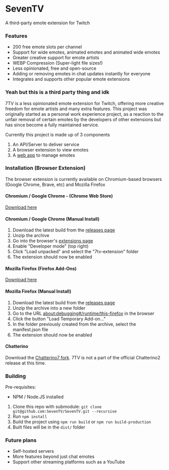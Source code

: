 # SevenTV
A third-party emote extension for Twitch

### Features

* 200 free emote slots per channel
* Support for wide emotes, animated emotes and animated wide emotes
* Greater creative support for emote artists
* WEBP Compression (Super-light file sizes!)
* Less opinionated, free and open-source
* Adding or removing emotes in chat updates instantly for everyone
* Integrates and supports other popular emote extensions

### Yeah but this is a third party thing and idk

7TV is a less opinionated emote extension for Twitch, offering more creative freedom for emote artists and many extra features. This project was originally started as a personal work experience project, as a reaction to the unfair removal of certain emotes by the developers of other extensions but has since become a fully maintained service.

Currently this project is made up of 3 components

1. An API/Server to deliver service
1. A browser extension to view emotes
1. A [web app](https://7tv.app/) to manage emotes

### Installation (Browser Extension)

The browser extension is currently available on Chromium-based browsers (Google Chrome, Brave, etc) and Mozilla Firefox

#### Chromium / Google Chrome - (Chrome Web Store)

[Download here](https://chrome.google.com/webstore/detail/7tv/ammjkodgmmoknidbanneddgankgfejfh)

#### Chromium / Google Chrome (Manual Install)
1. Download the latest build from the [releases page](https://github.com/SevenTV/SevenTV/releases)
1. Unzip the archive
1. Go into the browser's [extensions page](brave://extensions/)
1. Enable "Developer mode" (top right)
1. Click "Load unpacked" and select the "7tv-extension" folder
1. The extension should now be enabled

#### Mozilla Firefox (Firefox Add-Ons)

[Download here](https://addons.mozilla.org/en-US/firefox/addon/7tv/)

#### Mozilla Firefox (Manual Install)

1. Download the latest build from the [releases page]()
1. Unzip the archive into a new folder
1. Go to the URL [about:debugging#/runtime/this-firefox](about:debugging#/runtime/this-firefox) in the browser
1. Click the button "Load Temporary Add-on..."
1. In the folder previously created from the archive, select the manifest.json file
1. The extension should now be enabled

#### Chatterino

Download the [Chatterino7 fork](https://github.com/SevenTV/chatterino7). 7TV is not a part of the official Chatterino2 release at this time.

### Building

Pre-requisites:
- NPM / Node.JS installed

1. Clone this repo with submodule: `git clone git@github.com:SevenTV/SevenTV.git --recursive`
1. Run `npm install`
1. Build the project using `npm run build` or `npm run build-production`
1. Built files will be in the `dist/` folder

### Future plans

* Self-hosted servers
* More features beyond just chat emotes
* Support other streaming platforms such as a YouTube
